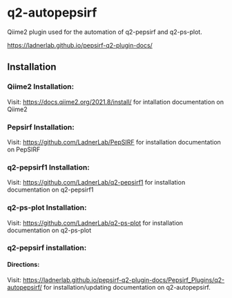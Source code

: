 # q2-autopepsirf

Qiime2 plugin used for the automation of q2-pepsirf and q2-ps-plot.

https://ladnerlab.github.io/pepsirf-q2-plugin-docs/

## Installation

### Qiime2 Installation:

Visit: https://docs.qiime2.org/2021.8/install/ for intallation documentation on Qiime2

### Pepsirf Installation:

Visit: https://github.com/LadnerLab/PepSIRF for installation documentation on PepSIRF

### q2-pepsirf1 Installation:

Visit: https://github.com/LadnerLab/q2-pepsirf1 for installation documentation on q2-pepsirf1

### q2-ps-plot Installation:

Visit: https://github.com/LadnerLab/q2-ps-plot for installation documentation on q2-ps-plot

### q2-pepsirf installation:

#### Directions:

Visit: https://ladnerlab.github.io/pepsirf-q2-plugin-docs/Pepsirf_Plugins/q2-autopepsirf/ for installation/updating documentation on q2-autopepsirf.

